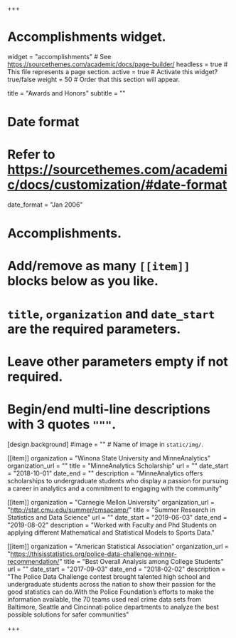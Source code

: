+++
# Accomplishments widget.
widget = "accomplishments"  # See https://sourcethemes.com/academic/docs/page-builder/
headless = true  # This file represents a page section.
active = true  # Activate this widget? true/false
weight = 50  # Order that this section will appear.

title = "Awards and Honors"
subtitle = ""

# Date format
#   Refer to https://sourcethemes.com/academic/docs/customization/#date-format
date_format = "Jan 2006"

# Accomplishments.
#   Add/remove as many `[[item]]` blocks below as you like.
#   `title`, `organization` and `date_start` are the required parameters.
#   Leave other parameters empty if not required.
#   Begin/end multi-line descriptions with 3 quotes `"""`.

[design.background]
 #image = ""  # Name of image in `static/img/`.

[[item]]
  organization = "Winona State University and MinneAnalytics"
  organization_url = ""
  title = "MinneAnalytics Scholarship"
  url = ""
  date_start = "2018-10-01"
  date_end = ""
  description = "MinneAnalytics offers scholarships to undergraduate students who display a passion for pursuing a career in analytics and a commitment to engaging with the community"

[[item]]
  organization = "Carnegie Mellon University"
  organization_url = "http://stat.cmu.edu/summer/cmsacamp/"
  title = "Summer Research in Statistics and Data Science"
  url = ""
  date_start = "2019-06-03"
  date_end = "2019-08-02"
  description = "Worked with Faculty and Phd Students on applying different Mathematical and Statistical Models to Sports Data."
  
  [[item]]
  organization = "American Statistical Association"
  organization_url = "https://thisisstatistics.org/police-data-challenge-winner-recommendation/"
  title = "Best Overall Analysis among College Students"
  url = ""
  date_start = "2017-09-03"
  date_end = "2018-02-02"
  description = "The Police Data Challenge contest brought talented high school and undergraduate students across the nation to show their passion for the good statistics can do.With the Police Foundation’s efforts to make the information available, the 70 teams used real crime data sets from Baltimore, Seattle and Cincinnati police departments to analyze the best possible solutions for safer communities"

+++
